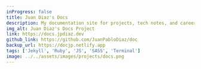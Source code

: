 ```yaml
---
inProgress: false
title: Juan Diaz's Docs
description: My documentation site for projects, tech notes, and career advancement.
img_alt: Juan Diaz's Docs Project
link: https://docs.jpdiaz.dev
github_link: https://github.com/JuanPabloDiaz/doc
backup_url: https://docjp.netlify.app
tags: ['Jekyll', 'Ruby', 'JS', 'SASS', 'Terminal']
image: ../../assets/images/projects/docs.png
---
```


